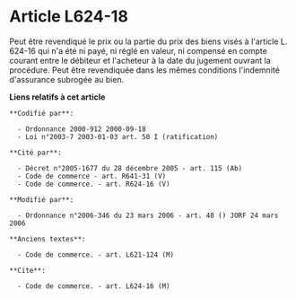 # Article L624-18

Peut être revendiqué le prix ou la partie du prix des biens visés à l'article L. 624-16 qui n'a été ni payé, ni réglé en
valeur, ni compensé en compte courant entre le débiteur et l'acheteur à la date du jugement ouvrant la procédure. Peut être
revendiquée dans les mêmes conditions l'indemnité d'assurance subrogée au bien.

**Liens relatifs à cet article**

	**Codifié par**:

	  - Ordonnance 2000-912 2000-09-18
	  - Loi n°2003-7 2003-01-03 art. 50 I (ratification)

	**Cité par**:

	  - Décret n°2005-1677 du 28 décembre 2005 - art. 115 (Ab)
	  - Code de commerce - art. R641-31 (V)
	  - Code de commerce. - art. R624-16 (V)

	**Modifié par**:

	  - Ordonnance n°2006-346 du 23 mars 2006 - art. 48 () JORF 24 mars 2006

	**Anciens textes**:

	  - Code de commerce. - art. L621-124 (M)

	**Cite**:

	  - Code de commerce. - art. L624-16 (M)

